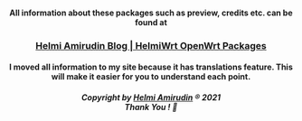 <h4 align="center">All information about these packages such as preview, credits etc. can be found at</h4>
<h3 align="center"><a href="https://www.helmiau.com/blog/helmiwrt-packages">Helmi Amirudin Blog | HelmiWrt OpenWrt Packages</a></h3>
<h4 align="center">I moved all information to my site because it has translations feature. This will make it easier for you to understand each point.</h4>

<h5 align="center">Copyright by <a href="http://www.helmiau.com">Helmi Amirudin</a> ® 2021 <br> Thank You ! 🤝</h5>
